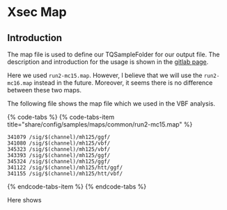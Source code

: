 # Xsec Map

## Introduction

The map file is used to define our TQSampleFolder for our output file. The description and introduction for the usage is shown in the [gitlab page](https://gitlab.cern.ch/atlas-physics/higgs/hww/HWWAnalysisCode/tree/master/share/config/samples/maps/common). 

Here we used `run2-mc15.map`. However, I believe that we will use the `run2-mc16.map` instead in the future. Moreover, it seems there is no difference between these two maps. 

The following file shows the map file which we used in the VBF analysis.

{% code-tabs %}
{% code-tabs-item title="share/config/samples/maps/common/run2-mc15.map" %}
```text
341079 /sig/$(channel)/mh125/ggf/
341080 /sig/$(channel)/mh125/vbf/
345323 /sig/$(channel)/mh125/vbf/
343393 /sig/$(channel)/mh125/ggf/
345324 /sig/$(channel)/mh125/ggf/
341122 /sig/$(channel)/mh125/htt/ggf/
341155 /sig/$(channel)/mh125/htt/vbf/
```
{% endcode-tabs-item %}
{% endcode-tabs %}

Here shows 

